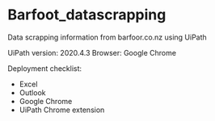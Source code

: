 # Barfoot_datascrapping
Data scrapping information from barfoor.co.nz using UiPath


UiPath version: 2020.4.3
Browser: Google Chrome

Deployment checklist:
- Excel
- Outlook
- Google Chrome
- UiPath Chrome extension
